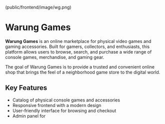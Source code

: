 (public/frontend/image/wg.png)
# Warung Games

**Warung Games** is an online marketplace for physical video games and gaming accessories. Built for gamers, collectors, and enthusiasts, this platform allows users to browse, search, and purchase a wide range of console games, merchandise, and gaming gear. 

The goal of Warung Games is to provide a trusted and convenient online shop that brings the feel of a neighborhood game store to the digital world.

## Key Features
- Catalog of physical console games and accessories
- Responsive frontend with a modern design
- User-friendly interface for browsing and checkout
- Admin panel for
